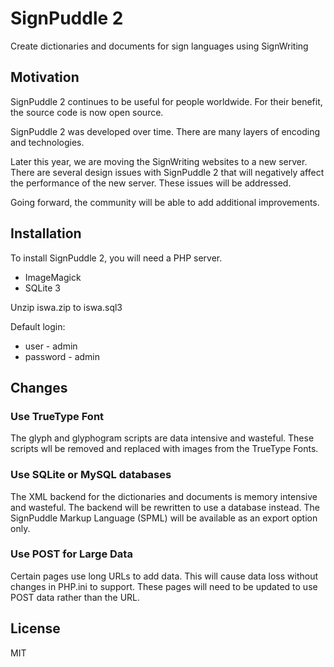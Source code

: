 # SignPuddle 2
Create dictionaries and documents for sign languages using SignWriting

## Motivation
SignPuddle 2 continues to be useful for people worldwide.
For their benefit, the source code is now open source.

SignPuddle 2 was developed over time.
There are many layers of encoding and technologies.

Later this year, we are moving the SignWriting websites to a new server.
There are several design issues with SignPuddle 2 that will negatively affect the performance of the new server.
These issues will be addressed.

Going forward, the community will be able to add additional improvements.

## Installation
To install SignPuddle 2, you will need a PHP server.
* ImageMagick
* SQLite 3

Unzip iswa.zip to iswa.sql3

Default login:
* user - admin
* password - admin

## Changes
### Use TrueType Font
The glyph and glyphogram scripts are data intensive and wasteful.
These scripts wll be removed and replaced with images from the TrueType Fonts.

### Use SQLite or MySQL databases
The XML backend for the dictionaries and documents is memory intensive and wasteful.
The backend will be rewritten to use a database instead.
The SignPuddle Markup Language (SPML) will be available as an export option only.

### Use POST for Large Data
Certain pages use long URLs to add data.
This will cause data loss without changes in PHP.ini to support.
These pages will need to be updated to use POST data rather than the URL.

## License
MIT
